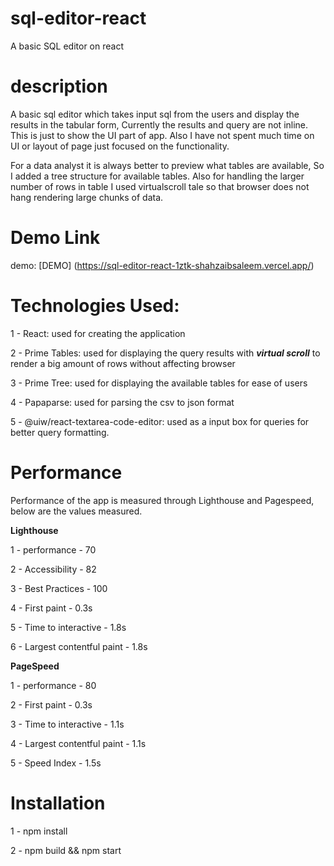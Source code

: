 # sql-editor-react
A basic SQL editor on react
# description
A basic sql editor which takes input sql from the users and display the results
in the tabular form, Currently the results and query are not inline. This is just
to show the UI part of app. Also I have not spent much time on UI or layout of page
just focused on the functionality.

For a data analyst it is always better to preview what tables are available, So I added a tree structure for available tables.
Also for handling the larger number of rows in table I used virtualscroll tale so that browser does not hang rendering large chunks of data.

# Demo Link
demo: [DEMO] (https://sql-editor-react-1ztk-shahzaibsaleem.vercel.app/)

# Technologies Used:

1 - React: used for creating the application

2 - Prime Tables: used for displaying the query results with ***virtual scroll*** to render a big amount of rows without affecting browser

3 - Prime Tree: used for displaying the available tables for ease of users

4 - Papaparse: used for parsing the csv to json format

5 - @uiw/react-textarea-code-editor: used as a input box for queries for better query formatting.

# Performance
Performance of the app is measured through Lighthouse and Pagespeed, below are the values measured.

**Lighthouse**

1 - performance - 70

2 - Accessibility - 82

3 - Best Practices - 100

4 - First paint - 0.3s

5 - Time to interactive - 1.8s

6 - Largest contentful paint - 1.8s

**PageSpeed**

1 - performance - 80

2 - First paint - 0.3s

3 - Time to interactive - 1.1s

4 - Largest contentful paint - 1.1s

5 - Speed Index - 1.5s



# Installation

1 - npm install

2 - npm build && npm start
